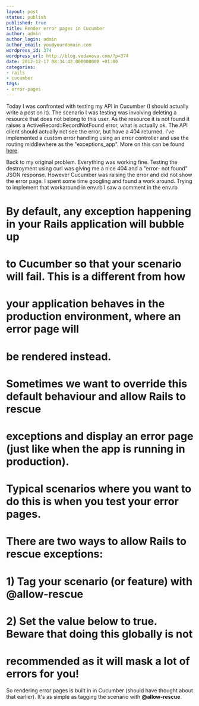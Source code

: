 ```yaml
---
layout: post
status: publish
published: true
title: Render error pages in Cucumber
author: admin
author_login: admin
author_email: you@yourdomain.com
wordpress_id: 374
wordpress_url: http://blog.vedanova.com/?p=374
date: 2012-12-17 08:34:42.000000000 +01:00
categories:
- rails
- cucumber
tags:
- error-pages
---
```

Today I was confronted with testing my API in Cucumber (I should actually write a post on it). The scenario I was testing was involving deleting a resource that does not belong to this user. As the resource it is not found it raises a ActiveRecord::RecordNotFound error, what is actually ok.
The API client should actually not see the error, but have a 404 returned. I've implemented a custom error handling using an error controller and use the routing middlewhere as the "exceptions_app". More on this can be found <a href="http://stackoverflow.com/questions/10253366/need-to-return-json-formatted-404-error-in-rails">here</a>.

Back to my original problem. Everything was working fine. Testing the destroyment using curl was giving me a nice 404 and a "error- not found" JSON response. However Cucumber was raising the error and did not show the error page. I spent some time googling and found a work around. Trying to implement that workaround in env.rb I saw a comment in the env.rb
# By default, any exception happening in your Rails application will bubble up
# to Cucumber so that your scenario will fail. This is a different from how
# your application behaves in the production environment, where an error page will
# be rendered instead.
#
# Sometimes we want to override this default behaviour and allow Rails to rescue
# exceptions and display an error page (just like when the app is running in production).
# Typical scenarios where you want to do this is when you test your error pages.
# There are two ways to allow Rails to rescue exceptions:
#
# 1) Tag your scenario (or feature) with @allow-rescue
#
# 2) Set the value below to true. Beware that doing this globally is not
# recommended as it will mask a lot of errors for you!</blockquote>
So rendering error pages is built in in Cucumber (should have thought about that earlier). It's as simple as tagging the scenario with <strong>@allow-rescue</strong>.
